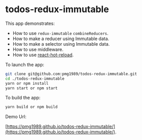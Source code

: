 # todos-redux-immutable

This app demonstrates:

* How to use `redux-immutable` `combineReducers`.
* How to make a reducer using Immutable data.
* How to make a selector using Immutable data.
* How to use middleware.
* How to use [react-hot-reload](https://github.com/gaearon/react-hot-loader).

To launch the app:

```bash
git clone git@github.com:pmg1989/todos-redux-immutable.git
cd ./todos-redux-immutable
yarn or npm install
yarn start or npm start
```

To build the app:

```bash
yarn build or npm build
```

Demo Url:

[https://pmg1989.github.io/todos-redux-immutable/](https://pmg1989.github.io/todos-redux-immutable/).
